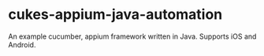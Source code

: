 # cukes-appium-java-automation
An example cucumber, appium framework written in Java.  Supports iOS and Android.
